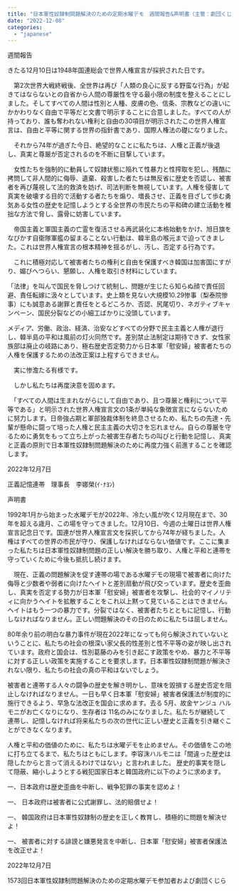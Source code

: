 ```yaml
---
title: "日本軍性奴隷制問題解決のための定期水曜デモ　週間報告&声明書（主管：劇団くじら）"
date: "2022-12-08"
categories: 
  - "japanese"
---
```


週間報告  
  
きたる12月10日は1948年国連総会で世界人権宣言が採択された日です。

　第2次世界大戦終戦後、全世界は再び「人類の良心に反する野蛮な行為」が起きてはならないとの自省から人間の尊厳性を守る最小限の制度を整えることにしました。そしてすべての人間は性別と人種、皮膚の色、信条、宗教などの違いにかかわりなく自由で平等だと文書で明示することに合意しました。すべての人が持っており、誰も奪われない権利と自由の30項目が明示されたこの世界人権宣言は、自由と平等に関する世界の指針書であり、国際人権法の礎になりました。

　それから74年が過ぎた今日、絶望的なことに私たちは、人権と正義が後退し、真実と尊厳が否定されるのを不断に目撃しています。

　女性たちを強制的に動員して奴隷状態に陥れて性暴力と性搾取を犯し、残酷に拷問して非人間的に侮辱、遺棄、殺害した者たちは無反省に歴史を否認し、被害者を再び蔑視して法的救済を妨げ、司法判断を無視しています。人権を侵害して真実を破壊する目的で活動する者たちを煽り、増長させ、正義を目ざして歩む勇気ある女性の歴史を記憶しようとする全世界の市民たちの平和碑の建立活動を稚拙な方法で脅し、露骨に妨害しています。

　帝国主義と軍国主義の亡霊を復活させる再武装化に本格始動をかけ、旭日旗をなびかす自衛隊軍艦の留まることない行動は、韓半島の喉元まで迫ってきました。これは世界人権宣言の根本精神を揺るがし、汚し、否定する行為です。

　これに積極対応して被害者たちの権利と自由を保護すべき韓国は加害国にすがり、媚びへつらい、懇願し、人権を取引き材料にしています。

「法律」を叫んで国民を脅しつけて統制し、問題が生じたら知らぬ顔で責任回避、責任転嫁に汲々としています。史上類を見ない大規模10.29惨事（梨泰院惨事）にも誠意ある謝罪と責任をとるどころか、否認、尻尾切り、ネガティブキャンペーン、国民分裂などの小細工ばかりに没頭しています。

メディア、労働、政治、経済、治安などすべての分野で民主主義と人権が退行し、韓半島の平和は風前の灯火同然です。差別禁止法制定は期待できず、女性家族部は廃止の岐路にあり、極右歴史否定勢力から日本軍「慰安婦」被害者たちの人権を保護するための法改正案は上程すらできません。

　実に惨澹たる有様です。

　しかし私たちは再度決意を固めます。

　「すべての人間は生まれながらにして自由であり、且つ尊厳と権利について平等である」と明示された世界人権宣言文の1条が単純な象徴宣言にならないために努力します。日帝強占期と軍部独裁体制を終息させるため、私たちの先達・先輩が懸命に闘って培った人権と民主主義の大切さを忘れません。自らの尊厳を守るために勇気をもって立ち上がった被害生存者たちの叫びと行動を記憶し、真実と正義の原則で日本軍性奴隷制問題解決のために再度力強く前進することを確認します。

2022年12月7日

正義記憶連帯　理事長　李娜榮(ｲ･ﾅﾖﾝ)  
  
声明書

1992年1月から始まった水曜デモが2022年、冷たい風が吹く12月現在まで、30年を超える歳月、この場を守ってきました。12月10日、今週の土曜日は世界人権宣言記念日です。国連が世界人権宣言文を採択してから74年が経ちました。人権はすべての世界の市民が守り、保護しなければならない価値です。ここに集まった私たちは日本軍性奴隷制問題の正しい解決を勝ち取り、人権と平和と連帯を守っていくために今後も抵抗し続けます。

　現在、正義の問題解決を促す連帯の場である水曜デモの現場で被害者に向けた侮辱と少数者や弱者に向けたヘイトと差別扇動が飛び交っています。歴史を歪曲し、真実を否定する勢力が日本軍「慰安婦」被害者を攻撃し、社会的マイノリティに向かうヘイトを拡散することをこれ以上黙って見ていることはできません。ヘイトはもう一つの暴力です。分裂ではなく、被害者たちとともに記憶し、行動しなければなりません。正しい問題解決のその日のために私たちは屈しません。

80年余り前の明白な暴力事件が現在2022年になっても何ら解決されていないということに、私たちの社会の根深い家父長的性差別と性不平等の姿が映し出されています。政府と国会は、性別葛藤のみを引き起こす政策をやめ、暴力と不平等に対する正しい政策を実施することを要求します。日本軍性奴隷制問題が解決されない限り、私たちの社会の真の平和はないでしょう。

被害者と連帯する人々の闘争の歴史を解き明かし、意味を毀損する歴史否定を阻止しなければなりません。一日も早く日本軍「慰安婦」被害者保護法が制度的に施行できるよう、早急な法改正を国会に求めます。去る 5月、故金ヤンジュ ハルモニがお亡くなりになり、生存者は 11名のみになりました。私たちが継続して連帯し、記憶しなければ将来私たちの次の世代に正しい歴史と正義を引き継ぐことができなくなります。

人権と平和の価値のために、私たちは水曜デモを止めません。その価値をこの地に打ち立てるまで、私たちはともにします。李容洙ハルモニは「間違った歴史は隠したからと言って消えるわけではない」と言われました。 歴史的事実を隠して隠蔽、縮小しようとする戦犯国家日本と韓国政府に以下のように求めます。

一、日本政府は歴史歪曲を中断し、戦争犯罪の事実を認めよ！

一、 日本政府は被害者に公式謝罪し、法的賠償せよ！

一、 韓国政府は日本軍性奴隷制の歴史を正しく教育し、積極的に問題を解決せよ！

一、 被害者に対する誹謗と嫌悪発言を中断し、日本軍「慰安婦」被害者保護法を改正せよ！

2022年12月7日

1573回日本軍性奴隷制問題解決のための定期水曜デモ参加者および劇団くじら
